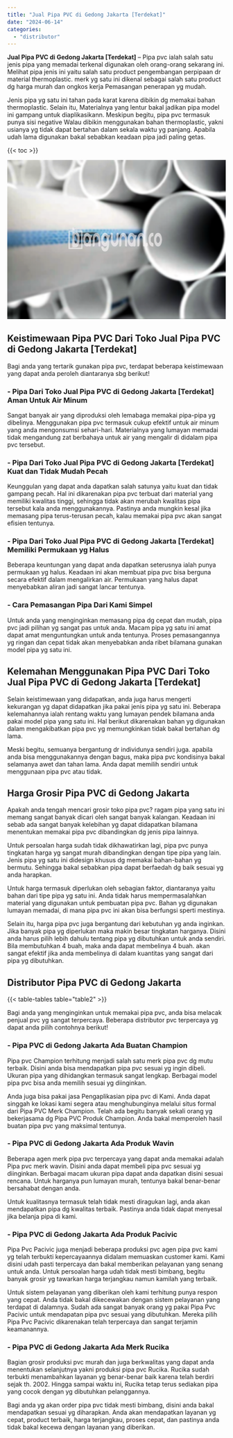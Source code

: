 ```yaml
---
title: "Jual Pipa PVC di Gedong Jakarta [Terdekat]"
date: "2024-06-14"
categories: 
  - "distributor"
---
```


**Jual Pipa PVC di Gedong Jakarta \[Terdekat\]** – Pipa pvc ialah salah satu jenis pipa yang memadai terkenal digunakan oleh orang-orang sekarang ini. Melihat pipa jenis ini yaitu salah satu product pengembangan perpipaan dr material thermoplastic. merk yg satu ini dikenal sebagai salah satu product dg harga murah dan ongkos kerja Pemasangan penerapan yg mudah.

Jenis pipa yg satu ini tahan pada karat karena dibikin dg memakai bahan thermoplastic. Selain itu, Materialnya yang lentur bakal jadikan pipa model ini gampang untuk diaplikasikann. Meskipun begitu, pipa pvc termasuk punya sisi negative Walau dibikin menggunakan bahan thermoplastic, yakni usianya yg tidak dapat bertahan dalam sekala waktu yg panjang. Apabila udah lama digunakan bakal sebabkan keadaan pipa jadi paling getas.

{{< toc >}}

![Jual Pipa PVC di Gedong Jakarta [Terdekat]](/images/jaul-pipa-pvc-30.png)

## Keistimewaan Pipa PVC Dari Toko Jual Pipa PVC di Gedong Jakarta \[Terdekat\]

Bagi anda yang tertarik gunakan pipa pvc, terdapat beberapa keistimewaan yang dapat anda peroleh diantaranya sbg berikut!

### \- Pipa Dari Toko Jual Pipa PVC di Gedong Jakarta \[Terdekat\] Aman Untuk Air Minum

Sangat banyak air yang diproduksi oleh lemabaga memakai pipa-pipa yg dibelinya. Menggunakan pipa pvc termasuk cukup efektif untuk air minum yang anda mengonsumsi sehari-hari. Materialnya yang lumayan memadai tidak mengandung zat berbahaya untuk air yang mengalir di didalam pipa pvc tersebut.

### \- Pipa Dari Toko Jual Pipa PVC di Gedong Jakarta \[Terdekat\] Kuat dan Tidak Mudah Pecah

Keunggulan yang dapat anda dapatkan salah satunya yaitu kuat dan tidak gampang pecah. Hal ini dikarenakan pipa pvc terbuat dari material yang memiliki kwalitas tinggi, sehingga tidak akan merubah kwalitas pipa tersebut kala anda menggunakannya. Pastinya anda mungkin kesal jika memasang pipa terus-terusan pecah, kalau memakai pipa pvc akan sangat efisien tentunya.

### \- Pipa Dari Toko Jual Pipa PVC di Gedong Jakarta \[Terdekat\] Memiliki Permukaan yg Halus

Beberapa keuntungan yang dapat anda dapatkan seterusnya ialah punya permukaan yg halus. Keadaan ini akan membuat pipa pvc bisa berguna secara efektif dalam mengalirkan air. Permukaan yang halus dapat menyebabkan aliran jadi sangat lancar tentunya.

### \- Cara Pemasangan Pipa Dari Kami Simpel

Untuk anda yang menginginkan memasang pipa dg cepat dan mudah, pipa pvc jadi pilihan yg sangat pas untuk anda. Macam pipa yg satu ini amat dapat amat menguntungkan untuk anda tentunya. Proses pemasangannya yg ringan dan cepat tidak akan menyebabkan anda ribet bilamana gunakan model pipa yg satu ini.

## Kelemahan Menggunakan Pipa PVC Dari Toko Jual Pipa PVC di Gedong Jakarta \[Terdekat\]

Selain keistimewaan yang didapatkan, anda juga harus mengerti kekurangan yg dapat didapatkan jika pakai jenis pipa yg satu ini. Beberapa kelemahannya ialah rentang waktu yang lumayan pendek bilamana anda pakai model pipa yang satu ini. Hal berikut dikarenakan bahan yg digunakan dalam mengakibatkan pipa pvc yg memungkinkan tidak bakal bertahan dg lama.

Meski begitu, semuanya bergantung dr individunya sendiri juga. apabila anda bisa menggunakannya dengan bagus, maka pipa pvc kondisinya bakal selamanya awet dan tahan lama. Anda dapat memilih sendiri untuk menggunaan pipa pvc atau tidak.

## Harga Grosir Pipa PVC di Gedong Jakarta

Apakah anda tengah mencari grosir toko pipa pvc? ragam pipa yang satu ini memang sangat banyak dicari oleh sangat banyak kalangan. Keadaan ini sebab ada sangat banyak kelebihan yg dapat didapatkan bilamana menentukan memakai pipa pvc dibandingkan dg jenis pipa lainnya.

Untuk persoalan harga sudah tidak dikhawatirkan lagi, pipa pvc punya tingkatan harga yg sangat murah dibandingkan dengan tipe pipa yang lain. Jenis pipa yg satu ini didesign khusus dg memakai bahan-bahan yg bermutu. Sehingga bakal sebabkan pipa dapat berfaedah dg baik sesuai yg anda harapkan.

Untuk harga termasuk diperlukan oleh sebagian faktor, diantaranya yaitu bahan dari tipe pipa yg satu ini. Anda tidak harus mempermasalahkan material yang digunakan untuk pembuatan pipa pvc. Bahan yg digunakan lumayan memadai, di mana pipa pvc ini akan bisa berfungsi sperti mestinya.

Selain itu, harga pipa pvc juga bergantung dari kebutuhan yg anda inginkan. Jika banyak pipa yg diperlukan maka makin besar tingkatan harganya. Disini anda harus pilih lebih dahulu tentang pipa yg dibutuhkan untuk anda sendiri. Bila membutuhkan 4 buah, maka anda dapat membelinya 4 buah. akan sangat efektif jika anda membelinya di dalam kuantitas yang sangat dari pipa yg dibutuhkan.

## Distributor Pipa PVC di Gedong Jakarta

{{< table-tables table="table2" >}}

Bagi anda yang menginginkan untuk memakai pipa pvc, anda bisa melacak penjual pvc yg sangat terpercaya. Beberapa distributor pvc terpercaya yg dapat anda pilih contohnya berikut!

### \- Pipa PVC di Gedong Jakarta Ada Buatan Champion

Pipa pvc Champion terhitung menjadi salah satu merk pipa pvc dg mutu terbaik. Disini anda bisa mendapatkan pipa pvc sesuai yg ingin dibeli. Ukuran pipa yang dihidangkan termasuk sangat lengkap. Berbagai model pipa pvc bisa anda memilih sesuai yg diinginkan.

Anda juga bisa pakai jasa Pengaplikasian pipa pvc di Kami. Anda dapat singgah ke lokasi kami segera atau menghubunginya melalui situs formal dari Pipa PVC Merk Champion. Telah ada begitu banyak sekali orang yg bekerjasama dg Pipa PVC Produk Champion. Anda bakal memperoleh hasil buatan pipa pvc yang maksimal tentunya.

### \- Pipa PVC di Gedong Jakarta Ada Produk Wavin

Beberapa agen merk pipa pvc terpercaya yang dapat anda memakai adalah Pipa pvc merk wavin. Disini anda dapat membeli pipa pvc sesuai yg diinginkan. Berbagai macam ukuran pipa dapat anda dapatkan disini sesuai rencana. Untuk harganya pun lumayan murah, tentunya bakal benar-benar bersahabat dengan anda.

Untuk kualitasnya termasuk telah tidak mesti diragukan lagi, anda akan mendapatkan pipa dg kwalitas terbaik. Pastinya anda tidak dapat menyesal jika belanja pipa di kami.

### \- Pipa PVC di Gedong Jakarta Ada Produk Pacivic

Pipa Pvc Pacivic juga menjadi beberapa produksi pvc agen pipa pvc kami yg telah terbukti kepercayaannya didalam memuaskan customer kami. Kami disini udah pasti terpercaya dan bakal memberikan pelayanan yang senang untuk anda. Untuk persoalan harga udah tidak mesti bimbang, begitu banyak grosir yg tawarkan harga terjangkau namun kamilah yang terbaik.

Untuk sistem pelayanan yang diberikan oleh kami terhitung punya respon yang cepat. Anda tidak bakal dikecewakan dengan sistem pelayanan yang terdapat di dalamnya. Sudah ada sangat banyak orang yg pakai Pipa Pvc Pacivic untuk mendapatan pipa pvc sesuai yang dibutuhkan. Mereka pilih Pipa Pvc Pacivic dikarenakan telah terpercaya dan sangat terjamin keamanannya.

### \- Pipa PVC di Gedong Jakarta Ada Merk Rucika

Bagian grosir produksi pvc murah dan juga berkwalitas yang dapat anda menentukan selanjutnya yakni produksi pipa pvc Rucika. Rucika sudah terbukti menambahkan layanan yg benar-benar baik karena telah berdiri sejak th. 2002. Hingga sampai waktu ini, Rucika tetap terus sediakan pipa yang cocok dengan yg dibutuhkan pelanggannya.

Bagi anda yg akan order pipa pvc tidak mesti bimbang, disini anda bakal mendapatkan sesuai yg diharapkan. Anda akan mendapatkan layanan yg cepat, product terbaik, harga terjangkau, proses cepat, dan pastinya anda tidak bakal kecewa dengan layanan yang diberikan.
